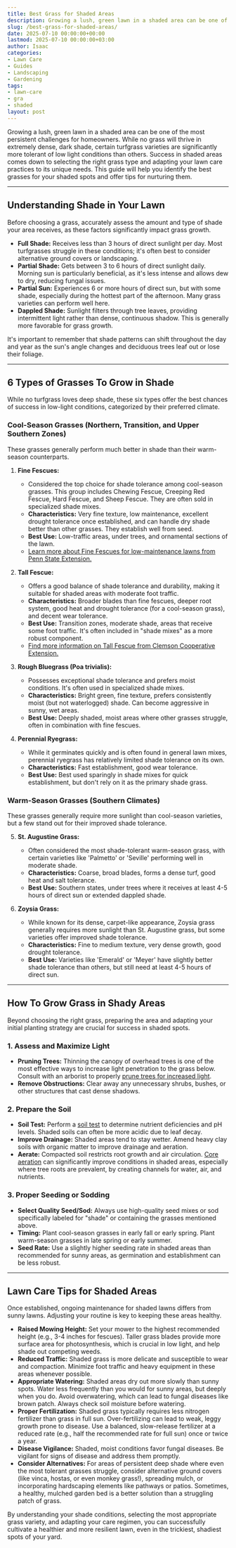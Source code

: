 ```yaml
---
title: Best Grass for Shaded Areas
description: Growing a lush, green lawn in a shaded area can be one of the most persistent challenges for homeowners. While no grass will thrive in extremely dense, dark...
slug: /best-grass-for-shaded-areas/
date: 2025-07-10 00:00:00+00:00
lastmod: 2025-07-10 00:00:00+03:00
author: Isaac
categories:
- Lawn Care
- Guides
- Landscaping
- Gardening
tags:
- lawn-care
- gra
- shaded
layout: post
---
```

Growing a lush, green lawn in a shaded area can be one of the most persistent challenges for homeowners. While no grass will thrive in extremely dense, dark shade, certain turfgrass varieties are significantly more tolerant of low light conditions than others. Success in shaded areas comes down to selecting the right grass type and adapting your lawn care practices to its unique needs. This guide will help you identify the best grasses for your shaded spots and offer tips for nurturing them.

---

## Understanding Shade in Your Lawn

Before choosing a grass, accurately assess the amount and type of shade your area receives, as these factors significantly impact grass growth.

* **Full Shade:** Receives less than 3 hours of direct sunlight per day. Most turfgrasses struggle in these conditions; it's often best to consider alternative ground covers or landscaping.
* **Partial Shade:** Gets between 3 to 6 hours of direct sunlight daily. Morning sun is particularly beneficial, as it's less intense and allows dew to dry, reducing fungal issues.
* **Partial Sun:** Experiences 6 or more hours of direct sun, but with some shade, especially during the hottest part of the afternoon. Many grass varieties can perform well here.
* **Dappled Shade:** Sunlight filters through tree leaves, providing intermittent light rather than dense, continuous shadow. This is generally more favorable for grass growth.

It's important to remember that shade patterns can shift throughout the day and year as the sun's angle changes and deciduous trees leaf out or lose their foliage.

---

## 6 Types of Grasses To Grow in Shade

While no turfgrass loves deep shade, these six types offer the best chances of success in low-light conditions, categorized by their preferred climate.

### Cool-Season Grasses (Northern, Transition, and Upper Southern Zones)

These grasses generally perform much better in shade than their warm-season counterparts.

1.  **Fine Fescues:**
    * Considered the top choice for shade tolerance among cool-season grasses. This group includes Chewing Fescue, Creeping Red Fescue, Hard Fescue, and Sheep Fescue. They are often sold in specialized shade mixes.
    * **Characteristics:** Very fine texture, low maintenance, excellent drought tolerance once established, and can handle dry shade better than other grasses. They establish well from seed.
    * **Best Use:** Low-traffic areas, under trees, and ornamental sections of the lawn.
    * [Learn more about Fine Fescues for low-maintenance lawns from Penn State Extension.](https://extension.psu.edu/fine-fescues-for-low-maintenance-lawns)

2.  **Tall Fescue:**
    * Offers a good balance of shade tolerance and durability, making it suitable for shaded areas with moderate foot traffic.
    * **Characteristics:** Broader blades than fine fescues, deeper root system, good heat and drought tolerance (for a cool-season grass), and decent wear tolerance.
    * **Best Use:** Transition zones, moderate shade, areas that receive some foot traffic. It's often included in "shade mixes" as a more robust component.
    * [Find more information on Tall Fescue from Clemson Cooperative Extension.](https://www.clemson.edu/extension/rowancounty/lawn/tall-fescue-lawns.html)

3.  **Rough Bluegrass (Poa trivialis):**
    * Possesses exceptional shade tolerance and prefers moist conditions. It's often used in specialized shade mixes.
    * **Characteristics:** Bright green, fine texture, prefers consistently moist (but not waterlogged) shade. Can become aggressive in sunny, wet areas.
    * **Best Use:** Deeply shaded, moist areas where other grasses struggle, often in combination with fine fescues.

4.  **Perennial Ryegrass:**
    * While it germinates quickly and is often found in general lawn mixes, perennial ryegrass has relatively limited shade tolerance on its own.
    * **Characteristics:** Fast establishment, good wear tolerance.
    * **Best Use:** Best used sparingly in shade mixes for quick establishment, but don't rely on it as the primary shade grass.

### Warm-Season Grasses (Southern Climates)

These grasses generally require more sunlight than cool-season varieties, but a few stand out for their improved shade tolerance.

5.  **St. Augustine Grass:**
    * Often considered the most shade-tolerant warm-season grass, with certain varieties like 'Palmetto' or 'Seville' performing well in moderate shade.
    * **Characteristics:** Coarse, broad blades, forms a dense turf, good heat and salt tolerance.
    * **Best Use:** Southern states, under trees where it receives at least 4-5 hours of direct sun or extended dappled shade.

6.  **Zoysia Grass:**
    * While known for its dense, carpet-like appearance, Zoysia grass generally requires more sunlight than St. Augustine grass, but some varieties offer improved shade tolerance.
    * **Characteristics:** Fine to medium texture, very dense growth, good drought tolerance.
    * **Best Use:** Varieties like 'Emerald' or 'Meyer' have slightly better shade tolerance than others, but still need at least 4-5 hours of direct sun.

---

## How To Grow Grass in Shady Areas

Beyond choosing the right grass, preparing the area and adapting your initial planting strategy are crucial for success in shaded spots.

### 1. Assess and Maximize Light

* **Pruning Trees:** Thinning the canopy of overhead trees is one of the most effective ways to increase light penetration to the grass below. Consult with an arborist to properly [prune trees for increased light](https://www.treesaregood.org/treeowner/pruningbasics).
* **Remove Obstructions:** Clear away any unnecessary shrubs, bushes, or other structures that cast dense shadows.

### 2. Prepare the Soil

* **Soil Test:** Perform a [soil test](https://extension.umd.edu/resource/soil-testing-and-soil-testing-labs) to determine nutrient deficiencies and pH levels. Shaded soils can often be more acidic due to leaf decay.
* **Improve Drainage:** Shaded areas tend to stay wetter. Amend heavy clay soils with organic matter to improve drainage and aeration.
* **Aerate:** Compacted soil restricts root growth and air circulation. [Core aeration](https://extension.umd.edu/resource/lawn-aeration) can significantly improve conditions in shaded areas, especially where tree roots are prevalent, by creating channels for water, air, and nutrients.

### 3. Proper Seeding or Sodding

* **Select Quality Seed/Sod:** Always use high-quality seed mixes or sod specifically labeled for "shade" or containing the grasses mentioned above.
* **Timing:** Plant cool-season grasses in early fall or early spring. Plant warm-season grasses in late spring or early summer.
* **Seed Rate:** Use a slightly higher seeding rate in shaded areas than recommended for sunny areas, as germination and establishment can be less robust.

---

## Lawn Care Tips for Shaded Areas

Once established, ongoing maintenance for shaded lawns differs from sunny lawns. Adjusting your routine is key to keeping these areas healthy.

* **Raised Mowing Height:** Set your mower to the highest recommended height (e.g., 3-4 inches for fescues). Taller grass blades provide more surface area for photosynthesis, which is crucial in low light, and help shade out competing weeds.
* **Reduced Traffic:** Shaded grass is more delicate and susceptible to wear and compaction. Minimize foot traffic and heavy equipment in these areas whenever possible.
* **Appropriate Watering:** Shaded areas dry out more slowly than sunny spots. Water less frequently than you would for sunny areas, but deeply when you do. Avoid overwatering, which can lead to fungal diseases like brown patch. Always check soil moisture before watering.
* **Proper Fertilization:** Shaded grass typically requires less nitrogen fertilizer than grass in full sun. Over-fertilizing can lead to weak, leggy growth prone to disease. Use a balanced, slow-release fertilizer at a reduced rate (e.g., half the recommended rate for full sun) once or twice a year.
* **Disease Vigilance:** Shaded, moist conditions favor fungal diseases. Be vigilant for signs of disease and address them promptly.
* **Consider Alternatives:** For areas of persistent deep shade where even the most tolerant grasses struggle, consider alternative ground covers (like vinca, hostas, or even monkey grass!), spreading mulch, or incorporating hardscaping elements like pathways or patios. Sometimes, a healthy, mulched garden bed is a better solution than a struggling patch of grass.

By understanding your shade conditions, selecting the most appropriate grass variety, and adapting your care regimen, you can successfully cultivate a healthier and more resilient lawn, even in the trickiest, shadiest spots of your yard.